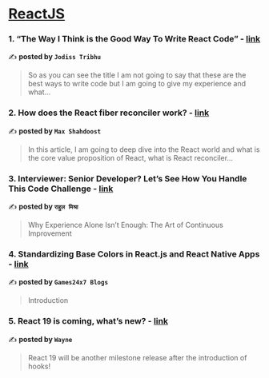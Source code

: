 
<h1><a href=https://medium.com/tag/reactjs/recommended target="_blank" rel="noopener noreferrer">ReactJS</a></h1>
<h3>1. “The Way I Think is the Good Way To Write React Code” - <a href="https://medium.com/@jodiss-tri/the-way-i-think-is-the-good-way-to-write-react-code-54f71eeeb4a5" target="_blank" rel="noopener noreferrer">link</a></h3>

✍️ **posted by `Jodiss Tribhu`**

<blockquote>So as you can see the title I am not going to say that these are the best ways to write code but I am going to give my experience and what…</blockquote>

<h3>2. How does the React fiber reconciler work? - <a href="https://medium.com/@maxtsh/how-does-the-react-fiber-reconciler-work-77c3650127da" target="_blank" rel="noopener noreferrer">link</a></h3>

✍️ **posted by `Max Shahdoost`**

<blockquote>In this article, I am going to deep dive into the React world and what is the core value proposition of React, what is React reconciler…</blockquote>

<h3>3. Interviewer: Senior Developer? Let’s See How You Handle This Code Challenge - <a href="https://medium.com/@rahuulmiishra/interviewer-senior-developer-lets-see-how-you-handle-this-code-challenge-496d6de9358a" target="_blank" rel="noopener noreferrer">link</a></h3>

✍️ **posted by `राहुल मिश्रा`**

<blockquote>Why Experience Alone Isn’t Enough: The Art of Continuous Improvement</blockquote>

<h3>4. Standardizing Base Colors in React.js and React Native Apps - <a href="https://medium.com/@Games24x7Tech/standardizing-base-colors-in-react-js-and-react-native-apps-f370ff20b679" target="_blank" rel="noopener noreferrer">link</a></h3>

✍️ **posted by `Games24x7 Blogs`**

<blockquote>Introduction</blockquote>

<h3>5. React 19 is coming, what’s new? - <a href="https://medium.com/stackademic/react-19-is-coming-whats-new-79e2d4b948e4" target="_blank" rel="noopener noreferrer">link</a></h3>

✍️ **posted by `Wayne`**

<blockquote>React 19 will be another milestone release after the introduction of hooks!</blockquote>

